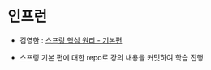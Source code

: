 # 인프런
- 김영한 : [스프링 핵심 원리 - 기본편](https://www.inflearn.com/course/%EC%8A%A4%ED%94%84%EB%A7%81-%ED%95%B5%EC%8B%AC-%EC%9B%90%EB%A6%AC-%EA%B8%B0%EB%B3%B8%ED%8E%B8/dashboard)

- 스프링 기본 편에 대한 repo로 강의 내용을 커밋하여 학습 진행

